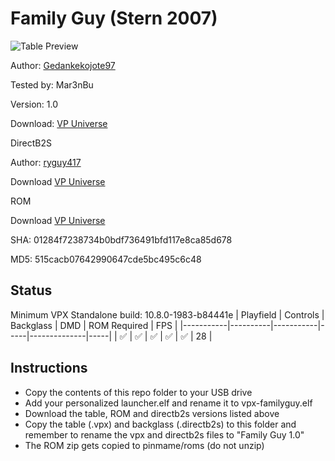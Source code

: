 # Family Guy (Stern 2007)

![Table Preview](https://github.com/Mar3nBu/vpx-images/blob/main/vpx-familyguy.png)

Author: [Gedankekojote97](https://vpuniverse.com/profile/42203-gedankekojote97/) 

Tested by: Mar3nBu 

Version: 1.0 

Download: [VP Universe](https://vpuniverse.com/files/file/11192-family-guy/?tab=details)

DirectB2S

Author: [ryguy417](https://vpuniverse.com/profile/31096-ryguy417/)

Download [VP Universe](https://vpuniverse.com/files/file/12988-family-guy-stern-2007-b2s-with-full-dmd/)

ROM

Download [VP Universe](https://vpuniverse.com/files/file/3397-family-guy-v120-english-french/)

SHA: 01284f7238734b0bdf736491bfd117e8ca85d678

MD5: 515cacb07642990647cde5bc495c6c48


## Status 

Minimum VPX Standalone build: 10.8.0-1983-b84441e
| Playfield | Controls | Backglass | DMD | ROM Required | FPS | 
|-----------|----------|-----------|-----|--------------|-----|
| :white_check_mark: | :white_check_mark: | :white_check_mark: | :white_check_mark: | :white_check_mark: | 28 |

## Instructions

- Copy the contents of this repo folder to your USB drive
- Add your personalized launcher.elf and rename it to vpx-familyguy.elf
- Download the table, ROM and directb2s versions listed above 
- Copy the table (.vpx) and backglass (.directb2s) to this folder and remember to rename the vpx and directb2s files to "Family Guy 1.0"
- The ROM zip gets copied to pinmame/roms (do not unzip)